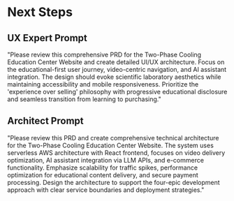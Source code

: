 # Next Steps

## UX Expert Prompt

"Please review this comprehensive PRD for the Two-Phase Cooling Education Center Website and create detailed UI/UX architecture. Focus on the educational-first user journey, video-centric navigation, and AI assistant integration. The design should evoke scientific laboratory aesthetics while maintaining accessibility and mobile responsiveness. Prioritize the 'experience over selling' philosophy with progressive educational disclosure and seamless transition from learning to purchasing."

## Architect Prompt

"Please review this PRD and create comprehensive technical architecture for the Two-Phase Cooling Education Center Website. The system uses serverless AWS architecture with React frontend, focuses on video delivery optimization, AI assistant integration via LLM APIs, and e-commerce functionality. Emphasize scalability for traffic spikes, performance optimization for educational content delivery, and secure payment processing. Design the architecture to support the four-epic development approach with clear service boundaries and deployment strategies."
